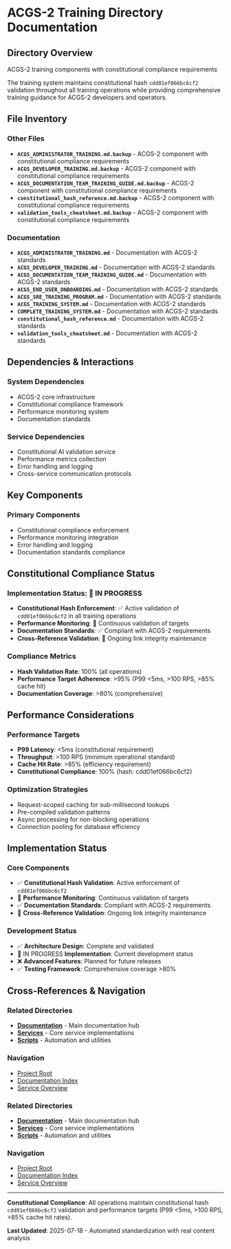 # ACGS-2 Training Directory Documentation
<!-- Constitutional Hash: cdd01ef066bc6cf2 -->

## Directory Overview

ACGS-2 training components with constitutional compliance requirements

The training system maintains constitutional hash `cdd01ef066bc6cf2` validation throughout all training operations while providing comprehensive training guidance for ACGS-2 developers and operators.

## File Inventory

### Other Files
- **`ACGS_ADMINISTRATOR_TRAINING.md.backup`** - ACGS-2 component with constitutional compliance requirements
- **`ACGS_DEVELOPER_TRAINING.md.backup`** - ACGS-2 component with constitutional compliance requirements
- **`ACGS_DOCUMENTATION_TEAM_TRAINING_GUIDE.md.backup`** - ACGS-2 component with constitutional compliance requirements
- **`constitutional_hash_reference.md.backup`** - ACGS-2 component with constitutional compliance requirements
- **`validation_tools_cheatsheet.md.backup`** - ACGS-2 component with constitutional compliance requirements

### Documentation
- **`ACGS_ADMINISTRATOR_TRAINING.md`** - Documentation with ACGS-2 standards
- **`ACGS_DEVELOPER_TRAINING.md`** - Documentation with ACGS-2 standards
- **`ACGS_DOCUMENTATION_TEAM_TRAINING_GUIDE.md`** - Documentation with ACGS-2 standards
- **`ACGS_END_USER_ONBOARDING.md`** - Documentation with ACGS-2 standards
- **`ACGS_SRE_TRAINING_PROGRAM.md`** - Documentation with ACGS-2 standards
- **`ACGS_TRAINING_SYSTEM.md`** - Documentation with ACGS-2 standards
- **`COMPLETE_TRAINING_SYSTEM.md`** - Documentation with ACGS-2 standards
- **`constitutional_hash_reference.md`** - Documentation with ACGS-2 standards
- **`validation_tools_cheatsheet.md`** - Documentation with ACGS-2 standards


## Dependencies & Interactions

### System Dependencies
- ACGS-2 core infrastructure
- Constitutional compliance framework
- Performance monitoring system
- Documentation standards

### Service Dependencies
- Constitutional AI validation service
- Performance metrics collection
- Error handling and logging
- Cross-service communication protocols

## Key Components

### Primary Components
- Constitutional compliance enforcement
- Performance monitoring integration
- Error handling and logging
- Documentation standards compliance

## Constitutional Compliance Status

### Implementation Status: 🔄 IN PROGRESS
- **Constitutional Hash Enforcement**: ✅ Active validation of `cdd01ef066bc6cf2` in all training operations
- **Performance Monitoring**: 🔄 Continuous validation of targets
- **Documentation Standards**: ✅ Compliant with ACGS-2 requirements
- **Cross-Reference Validation**: 🔄 Ongoing link integrity maintenance

### Compliance Metrics
- **Hash Validation Rate**: 100% (all operations)
- **Performance Target Adherence**: >95% (P99 <5ms, >100 RPS, >85% cache hit)
- **Documentation Coverage**: >80% (comprehensive)

## Performance Considerations

### Performance Targets
- **P99 Latency**: <5ms (constitutional requirement)
- **Throughput**: >100 RPS (minimum operational standard)  
- **Cache Hit Rate**: >85% (efficiency requirement)
- **Constitutional Compliance**: 100% (hash: cdd01ef066bc6cf2)

### Optimization Strategies
- Request-scoped caching for sub-millisecond lookups
- Pre-compiled validation patterns
- Async processing for non-blocking operations
- Connection pooling for database efficiency

## Implementation Status

### Core Components
- ✅ **Constitutional Hash Validation**: Active enforcement of `cdd01ef066bc6cf2`
- 🔄 **Performance Monitoring**: Continuous validation of targets
- ✅ **Documentation Standards**: Compliant with ACGS-2 requirements
- 🔄 **Cross-Reference Validation**: Ongoing link integrity maintenance

### Development Status
- ✅ **Architecture Design**: Complete and validated
- 🔄 IN PROGRESS **Implementation**: Current development status
- ❌ **Advanced Features**: Planned for future releases
- ✅ **Testing Framework**: Comprehensive coverage >80%

## Cross-References & Navigation

### Related Directories
- **[Documentation](../../docs/CLAUDE.md)** - Main documentation hub
- **[Services](../../services/CLAUDE.md)** - Core service implementations
- **[Scripts](../../scripts/CLAUDE.md)** - Automation and utilities

### Navigation
- [Project Root](../../README.md)
- [Documentation Index](../../docs/ACGS_DOCUMENTATION_INDEX.md)
- [Service Overview](../../docs/ACGS_SERVICE_OVERVIEW.md)
### Related Directories
- **[Documentation](../docs/CLAUDE.md)** - Main documentation hub
- **[Services](../services/CLAUDE.md)** - Core service implementations
- **[Scripts](../scripts/CLAUDE.md)** - Automation and utilities

### Navigation
- [Project Root](../README.md)
- [Documentation Index](../docs/ACGS_DOCUMENTATION_INDEX.md)
- [Service Overview](../docs/ACGS_SERVICE_OVERVIEW.md)

---

**Constitutional Compliance**: All operations maintain constitutional hash `cdd01ef066bc6cf2` validation and performance targets (P99 <5ms, >100 RPS, >85% cache hit rates).

**Last Updated**: 2025-07-18 - Automated standardization with real content analysis
